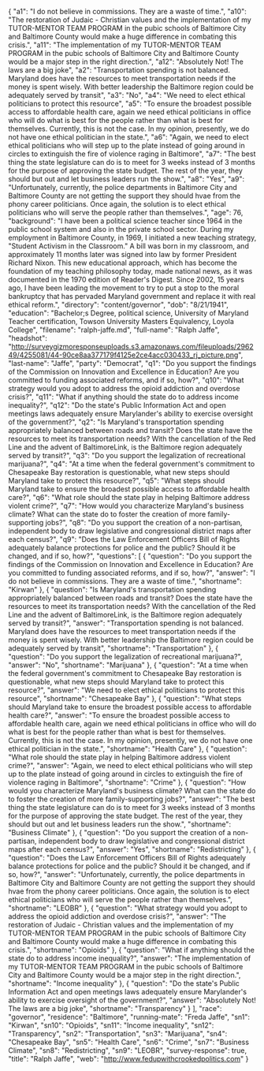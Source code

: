 {
  "a1": "I do not believe in commissions. They are a waste of time.",
  "a10": "The restoration of Judaic - Christian values and the implementation of my TUTOR-MENTOR TEAM PROGRAM in the pubic schools of Baltimore City and Baltimore County would make a huge difference in combating this crisis.",
  "a11": "The implementation of my TUTOR-MENTOR TEAM PROGRAM in the pubic schools of Baltimore City and Baltimore County would be a major step in the right direction.",
  "a12": "Absolutely Not! The laws are a big joke",
  "a2": "Transportation spending is not balanced. Maryland does have the resources to meet transportation needs if the money is spent wisely. With better leadership the Baltimore region could be adequately served by transit",
  "a3": "No",
  "a4": "We need to elect ethical politicians to protect this resource",
  "a5": "To ensure the broadest possible access to affordable health care, again we need ethical politicians in office who will do what is best for the people rather than what is best for themselves. Currently, this is not the case. In my opinion, presently, we do not have one ethical politician in the state.",
  "a6": "Again, we need to elect ethical politicians who will step up to the plate instead of going around in circles to extinguish the fire of violence raging in Baltimore",
  "a7": "The best thing the state legislature can do is to meet for 3 weeks instead of 3 months for the purpose of approving the state budget.  The rest of the year, they should but out and let business leaders run the show.",
  "a8": "Yes",
  "a9": "Unfortunately, currently, the police departments in Baltimore City and Baltimore County are not getting the support they should hvae from the phony career politicians. Once again, the solution is to elect ethical politicians who will serve the people rather than themselves.",
  "age": 76,
  "background": "I have been a political science teacher since 1964 in the public school system and also in the private school sector. During my employment in Baltimore County, in 1969, I initiated a new teaching strategy, \"Student Activism in the Classroom.\" A bill was born in my classroom, and approximately 11 months later was signed into law by former President Richard Nixon. This new educational approach, which has become the foundation of my teaching philosophy today, made national news, as it was documented in the 1970 edition of Reader's Digest.  Since 2002, 15 years ago, I have been leading the movement to try to put a stop to the moral bankruptcy that has pervaded Maryland government and replace it with real ethical reform.",
  "directory": "content/governor",
  "dob": "8/21/1941",
  "education": "Bachelor;s Degree, political science, University of Maryland Teacher certification, Towson University Masters Equivalency, Loyola College",
  "filename": "ralph-jaffe.md",
  "full-name": "Ralph Jaffe",
  "headshot": "http://surveygizmoresponseuploads.s3.amazonaws.com/fileuploads/296249/4255081/44-90ce8aa377179f4125e2ce4acc030433_rj_picture.png",
  "last-name": "Jaffe",
  "party": "Democrat",
  "q1": "Do you support the findings of the Commission on Innovation and Excellence in Education? Are you committed to funding associated reforms, and if so, how?",
  "q10": "What strategy would you adopt to address the opioid addiction and overdose crisis?",
  "q11": "What if anything should the state do to address income inequality?",
  "q12": "Do the state's Public Information Act and open meetings laws adequately ensure Marylander's ability to exercise oversight of the government?",
  "q2": "Is Maryland's transportation spending appropriately balanced between roads and transit? Does the state have the resources to meet its transportation needs? With the cancellation of the Red Line and the advent of BaltimoreLink, is the Baltimore region adequately served by transit?",
  "q3": "Do you support the legalization of recreational marijuana?",
  "q4": "At a time when the federal government's commitment to Chesapeake Bay restoration is questionable, what new steps should Maryland take to protect this resource?",
  "q5": "What steps should Maryland take to ensure the broadest possible access to affordable health care?",
  "q6": "What role should the state play in helping Baltimore address violent crime?",
  "q7": "How would you characterize Maryland's business climate? What can the state do to foster the creation of more family-supporting jobs?",
  "q8": "Do you support the creation of a non-partisan, independent body to draw legislative and congressional district maps after each census?",
  "q9": "Does the Law Enforcement Officers Bill of Rights adequately balance protections for police and the public? Should it be changed, and if so, how?",
  "questions": [
    {
      "question": "Do you support the findings of the Commission on Innovation and Excellence in Education? Are you committed to funding associated reforms, and if so, how?",
      "answer": "I do not believe in commissions. They are a waste of time.",
      "shortname": "Kirwan"
    },
    {
      "question": "Is Maryland's transportation spending appropriately balanced between roads and transit? Does the state have the resources to meet its transportation needs? With the cancellation of the Red Line and the advent of BaltimoreLink, is the Baltimore region adequately served by transit?",
      "answer": "Transportation spending is not balanced. Maryland does have the resources to meet transportation needs if the money is spent wisely. With better leadership the Baltimore region could be adequately served by transit",
      "shortname": "Transportation"
    },
    {
      "question": "Do you support the legalization of recreational marijuana?",
      "answer": "No",
      "shortname": "Marijuana"
    },
    {
      "question": "At a time when the federal government's commitment to Chesapeake Bay restoration is questionable, what new steps should Maryland take to protect this resource?",
      "answer": "We need to elect ethical politicians to protect this resource",
      "shortname": "Chesapeake Bay"
    },
    {
      "question": "What steps should Maryland take to ensure the broadest possible access to affordable health care?",
      "answer": "To ensure the broadest possible access to affordable health care, again we need ethical politicians in office who will do what is best for the people rather than what is best for themselves. Currently, this is not the case. In my opinion, presently, we do not have one ethical politician in the state.",
      "shortname": "Health Care"
    },
    {
      "question": "What role should the state play in helping Baltimore address violent crime?",
      "answer": "Again, we need to elect ethical politicians who will step up to the plate instead of going around in circles to extinguish the fire of violence raging in Baltimore",
      "shortname": "Crime"
    },
    {
      "question": "How would you characterize Maryland's business climate? What can the state do to foster the creation of more family-supporting jobs?",
      "answer": "The best thing the state legislature can do is to meet for 3 weeks instead of 3 months for the purpose of approving the state budget.  The rest of the year, they should but out and let business leaders run the show.",
      "shortname": "Business Climate"
    },
    {
      "question": "Do you support the creation of a non-partisan, independent body to draw legislative and congressional district maps after each census?",
      "answer": "Yes",
      "shortname": "Redistricting"
    },
    {
      "question": "Does the Law Enforcement Officers Bill of Rights adequately balance protections for police and the public? Should it be changed, and if so, how?",
      "answer": "Unfortunately, currently, the police departments in Baltimore City and Baltimore County are not getting the support they should hvae from the phony career politicians. Once again, the solution is to elect ethical politicians who will serve the people rather than themselves.",
      "shortname": "LEOBR"
    },
    {
      "question": "What strategy would you adopt to address the opioid addiction and overdose crisis?",
      "answer": "The restoration of Judaic - Christian values and the implementation of my TUTOR-MENTOR TEAM PROGRAM in the pubic schools of Baltimore City and Baltimore County would make a huge difference in combating this crisis.",
      "shortname": "Opioids"
    },
    {
      "question": "What if anything should the state do to address income inequality?",
      "answer": "The implementation of my TUTOR-MENTOR TEAM PROGRAM in the pubic schools of Baltimore City and Baltimore County would be a major step in the right direction.",
      "shortname": "Income inequality"
    },
    {
      "question": "Do the state's Public Information Act and open meetings laws adequately ensure Marylander's ability to exercise oversight of the government?",
      "answer": "Absolutely Not! The laws are a big joke",
      "shortname": "Transparency"
    }
  ],
  "race": "governor",
  "residence": "Baltimore",
  "running-mate": "Freda Jaffe",
  "sn1": "Kirwan",
  "sn10": "Opioids",
  "sn11": "Income inequality",
  "sn12": "Transparency",
  "sn2": "Transportation",
  "sn3": "Marijuana",
  "sn4": "Chesapeake Bay",
  "sn5": "Health Care",
  "sn6": "Crime",
  "sn7": "Business Climate",
  "sn8": "Redistricting",
  "sn9": "LEOBR",
  "survey-response": true,
  "title": "Ralph Jaffe",
  "web": "http://www.fedupwithcrookedpolitics.com"
}
